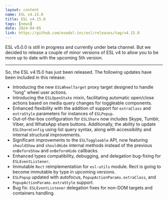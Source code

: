 ```yaml
---
layout: content
name: ESL v4.15.0
title: ESL v4.15.0
tags: [news]
date: 2024-04-05
link: https://github.com/exadel-inc/esl/releases/tag/v4.15.0
---
```


ESL v5.0.0 is still in progress and currently under beta channel.
But we decided to release a couple of minor versions of ESL v4 to allow you to be more up to date with the upcoming 5th version.

---

So, the ESL v4.15.0 has just been released. The following updates have been included in this release:

- Introducing the new `ESLWheelTarget` proxy target designed to handle "long" wheel user actions.
- Introducing the `ESLOpenState` mixin, facilitating automatic open/close actions based on media query changes for toggleable components.
- Enhanced flexibility with the addition of support for `extraClass` and `extraStyle` parameters for instances of `ESLPopup`.
- Out-of-the-box configuration for `ESLShare` now includes Skype, Tumblr, Viber, and WhatsApp share buttons. 
  Additionally, the ability to update `ESLShareConfig` using list query syntax, along with accessibility and internal structural improvements.
- Significant improvements to the `ESLToggleable` API, now featuring `shouldShow` and `shouldHide` internal methods instead 
  of the previous `onBeforeShow` and `onBeforeHide` callbacks.
- Enhanced types compatibility, debugging, and delegation bug-fixing for `ESLEventListener`.
- Immutable `Rect` reimplementation for `esl-utils` module. Rect is going to become immutable by type in upcoming versions.
- `ESLPopup` updated with autofocus, `PopupActionParams.extraClass`, and `PopupActionParams.extraStyle` support.
- Bug fix: `ESLEventListener` delegation fixes for non-DOM targets and containers handling.
